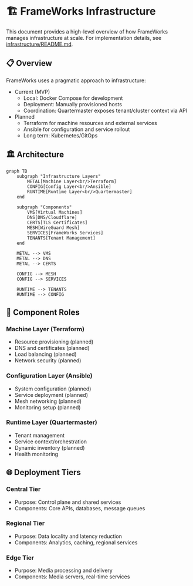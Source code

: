 # 🏗️ FrameWorks Infrastructure

This document provides a high-level overview of how FrameWorks manages infrastructure at scale. For implementation details, see [infrastructure/README.md](../infrastructure/README.md).

## 📋 Overview

FrameWorks uses a pragmatic approach to infrastructure:

- Current (MVP)
  - Local: Docker Compose for development
  - Deployment: Manually provisioned hosts
  - Coordination: Quartermaster exposes tenant/cluster context via API
- Planned
  - Terraform for machine resources and external services
  - Ansible for configuration and service rollout
  - Long term: Kubernetes/GitOps

## 🏛️ Architecture

```mermaid
graph TB
    subgraph "Infrastructure Layers"
        METAL[Machine Layer<br/>Terraform]
        CONFIG[Config Layer<br/>Ansible]
        RUNTIME[Runtime Layer<br/>Quartermaster]
    end

    subgraph "Components"
        VMS[Virtual Machines]
        DNS[DNS/Cloudflare]
        CERTS[TLS Certificates]
        MESH[WireGuard Mesh]
        SERVICES[FrameWorks Services]
        TENANTS[Tenant Management]
    end

    METAL --> VMS
    METAL --> DNS
    METAL --> CERTS
    
    CONFIG --> MESH
    CONFIG --> SERVICES
    
    RUNTIME --> TENANTS
    RUNTIME --> CONFIG
```

## 🔄 Component Roles

### Machine Layer (Terraform)
- Resource provisioning (planned)
- DNS and certificates (planned)
- Load balancing (planned)
- Network security (planned)

### Configuration Layer (Ansible)
- System configuration (planned)
- Service deployment (planned)
- Mesh networking (planned)
- Monitoring setup (planned)

### Runtime Layer (Quartermaster)
- Tenant management
- Service context/orchestration
- Dynamic inventory (planned)
- Health monitoring

## 🌐 Deployment Tiers

### Central Tier
- Purpose: Control plane and shared services
- Components: Core APIs, databases, message queues

### Regional Tier
- Purpose: Data locality and latency reduction
- Components: Analytics, caching, regional services

### Edge Tier
- Purpose: Media processing and delivery
- Components: Media servers, real-time services

